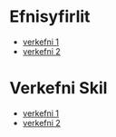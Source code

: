 #  Efnisyfirlit
- [verkefni 1](https://github.com/konni123/leikurMinn/blob/main/verkefni%22/konni.txt)
- [verkefni 2](https://www.mbl.is)
# Verkefni Skil
- [verkefni 1](https://github.com/konni123/leikurMinn/blob/main/verkefni1/skjal.md)
- [verkefni 2](https://github.com/konni123/leikurMinn/blob/main/verkefni1/leikjahonnun.docx)
